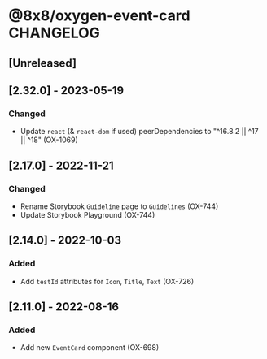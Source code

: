 # @8x8/oxygen-event-card CHANGELOG

## [Unreleased]

## [2.32.0] - 2023-05-19

### Changed

- Update `react` (& `react-dom` if used) peerDependencies to "^16.8.2 || ^17 || ^18" (OX-1069)

## [2.17.0] - 2022-11-21

### Changed

- Rename Storybook `Guideline` page to `Guidelines` (OX-744)
- Update Storybook Playground (OX-744)

## [2.14.0] - 2022-10-03

### Added

- Add `testId` attributes for `Icon`, `Title`, `Text` (OX-726)

## [2.11.0] - 2022-08-16

### Added

- Add new `EventCard` component (OX-698)
